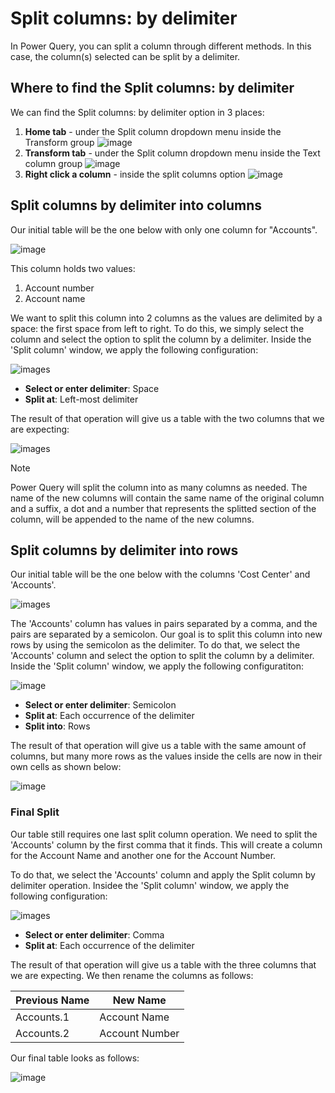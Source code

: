 # Split columns: by delimiter
In Power Query, you can split a column through different methods.
In this case, the column(s) selected can be split by a delimiter.

## Where to find the Split columns: by delimiter
We can find the Split columns: by delimiter option in 3 places:
1. **Home tab** - under the Split column dropdown menu inside the Transform group 
![image](images/me-split-columns-delimiter-icon-home.png)
2. **Transform tab** - under the Split column dropdown menu inside the Text column group
![image](images/me-split-columns-delimiter-icon-transform.png)
3. **Right click a column** - inside the split columns option
![image](images/me-split-columns-delimiter-right-click-icon.png)

## Split columns by delimiter into columns
Our initial table will be the one below with only one column for "Accounts". 

![image](images/me-split-columns-delimiter-into-columns-original.png)

This column holds two values:
1. Account number
2. Account name 

We want to split this column into 2 columns as the values are delimited by a space: the first space from left to right. 
To do this, we simply select the column and select the option to split the column by a delimiter. Inside the 'Split column' window, we apply the following configuration:

![images](images/me-split-columns-delimiter-into-columns-split-column-window.png)

* **Select or enter delimiter**: Space
* **Split at**: Left-most delimiter

The result of that operation will give us a table with the two columns that we are expecting:

![images](images/me-split-columns-delimiter-into-columns-final.png)

>[!Note]
>Power Query will split the column into as many columns as needed. The name of the new columns will contain the same name of the original column and a suffix, a dot and a number that represents the splitted section of the column, will be appended to the name of the new columns. 

## Split columns by delimiter into rows
Our initial table will be the one below with the columns 'Cost Center' and 'Accounts'. 

![images](images/me-split-columns-delimiter-into-rows-original.png)

The 'Accounts' column has values in pairs separated by a comma, and the pairs are separated by a semicolon. Our goal is to split this column into new rows by using the semicolon as the delimiter.
To do that, we select the 'Accounts' column and select the option to split the column by a delimiter. Inside the 'Split column' window, we apply the following configuratiton:

![image](images/me-split-columns-delimiter-into-rows-split-column-window.png)

* **Select or enter delimiter**: Semicolon
* **Split at**: Each occurrence of the delimiter
* **Split into**: Rows

The result of that operation will give us a table with the same amount of columns, but many more rows as the values inside the cells are now in their own cells as shown below:

![image](images/me-split-columns-delimiter-into-rows-final.png)

### Final Split

Our table still requires one last split column operation. We need to split the 'Accounts' column by the first comma that it finds. This will create a column for the Account Name and another one for the Account Number.

To do that, we select the 'Accounts' column and apply the Split column by delimiter operation. Insidee the 'Split column' window, we apply the following configuration:

![images](images/me-split-columns-delimiter-into-rows-into-columns-split-window.png)

* **Select or enter delimiter**: Comma
* **Split at**: Each occurrence of the delimiter

The result of that operation will give us a table with the three columns that we are expecting. We then rename the columns as follows:

Previous Name | New Name 
--------------|----------
Accounts.1 | Account Name
Accounts.2 | Account Number

Our final table looks as follows:

![image](images/me-split-columns-delimiter-into-rows-into-columns-final.png)